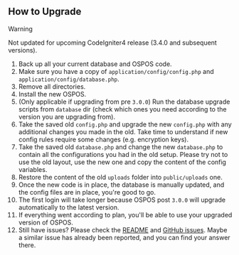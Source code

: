 ## How to Upgrade

> [!WARNING]
> Not updated for upcoming CodeIgniter4 release (3.4.0 and subsequent versions).

1. Back up all your current database and OSPOS code.
2. Make sure you have a copy of `application/config/config.php` and `application/config/database.php`.
3. Remove all directories.
4. Install the new OSPOS.
5. (Only applicable if upgrading from pre `3.0.0`) Run the database upgrade scripts from `database` dir (check which ones you need according to the version you are upgrading from).
6. Take the saved old `config.php` and upgrade the new `config.php` with any additional changes you made in the old.
   Take time to understand if new config rules require some changes (e.g. encryption keys).
7. Take the saved old `database.php` and change the new `database.php` to contain all the configurations you had in the old setup.
   Please try not to use the old layout, use the new one and copy the content of the config variables.
8. Restore the content of the old `uploads` folder into `public/uploads` one.
9. Once the new code is in place, the database is manually updated, and the config files are in place, you're good to go.
10. The first login will take longer because OSPOS post `3.0.0` will upgrade automatically to the latest version.
11. If everything went according to plan, you'll be able to use your upgraded version of OSPOS.
12. Still have issues? Please check the [README](README.md) and [GitHub issues](https://github.com/opensourcepos/opensourcepos/issues).
    Maybe a similar issue has already been reported, and you can find your answer there.
